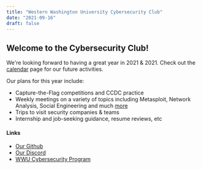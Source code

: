 ```yaml
---
title: "Western Washington University Cybersecurity Club"
date: "2021-09-16"
draft: false
---
```


## Welcome to the Cybersecurity Club!

We're looking forward to having a great year in 2021 & 2021.
Check out the [calendar](../calendar) page for our future activities.

Our plans for this year include:  
* Capture-the-Flag competitions and CCDC practice  
* Weekly meetings on a variety of topics including Metasploit, Network Analysis, Social Engineering and much [more](topics_for_quarter)  
* Trips to visit security companies & teams  
* Internship and job-seeking guidance, resume reviews, etc  

#### Links

* [Our Github](https://github.com/wwucyber)  
* [Our Discord](https://discord.gg/hXs2NgTYP5)
* [WWU Cybersecurity Program](https://cs.wwu.edu/cybersecurity) 

